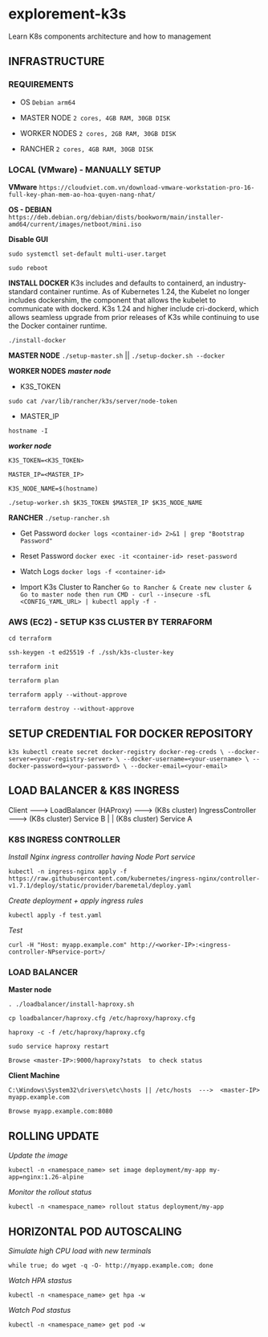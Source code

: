 # explorement-k3s
Learn K8s components architecture and how to management

## INFRASTRUCTURE
### REQUIREMENTS
- OS `Debian arm64`

- MASTER NODE `2 cores, 4GB RAM, 30GB DISK `

- WORKER NODES `2 cores, 2GB RAM, 30GB DISK `

- RANCHER `2 cores, 4GB RAM, 30GB DISK `

### LOCAL (VMware) - MANUALLY SETUP
**VMware** `https://cloudviet.com.vn/download-vmware-workstation-pro-16-full-key-phan-mem-ao-hoa-quyen-nang-nhat/`

**OS - DEBIAN** `https://deb.debian.org/debian/dists/bookworm/main/installer-amd64/current/images/netboot/mini.iso`

**Disable GUI**

`sudo systemctl set-default multi-user.target`

`sudo reboot`

**INSTALL DOCKER**
K3s includes and defaults to containerd, an industry-standard container runtime. As of Kubernetes 1.24, the Kubelet no longer includes dockershim, the component that allows the kubelet to communicate with dockerd. K3s 1.24 and higher include cri-dockerd, which allows seamless upgrade from prior releases of K3s while continuing to use the Docker container runtime.

`./install-docker`

**MASTER NODE**
`./setup-master.sh` || `./setup-docker.sh --docker`

**WORKER NODES**
***master node***
- K3S_TOKEN

`sudo cat /var/lib/rancher/k3s/server/node-token`

- MASTER_IP

`hostname -I`

***worker node***

`K3S_TOKEN=<K3S_TOKEN>`

`MASTER_IP=<MASTER_IP>`

`K3S_NODE_NAME=$(hostname)`

`./setup-worker.sh $K3S_TOKEN $MASTER_IP $K3S_NODE_NAME`

**RANCHER**
`./setup-rancher.sh`

- Get Password
`docker logs <container-id> 2>&1 | grep "Bootstrap Password"`

- Reset Password
`docker exec -it <container-id> reset-password`

- Watch Logs
`docker logs -f <container-id>`

- Import K3s Cluster to Rancher
`Go to Rancher & Create new cluster & Go to master node then run CMD - curl --insecure -sfL <CONFIG_YAML_URL> | kubectl apply -f -`

### AWS (EC2) - SETUP K3S CLUSTER BY TERRAFORM
`cd terraform`

`ssh-keygen -t ed25519 -f ./ssh/k3s-cluster-key`

`terraform init`

`terraform plan`

`terraform apply --without-approve`

`terraform destroy --without-approve`

## SETUP CREDENTIAL FOR DOCKER REPOSITORY
`
k3s kubectl create secret docker-registry docker-reg-creds \
      --docker-server=<your-registry-server> \
      --docker-username=<your-username> \
      --docker-password=<your-password> \
      --docker-email=<your-email>
`

## LOAD BALANCER & K8S INGRESS

Client ---> LoadBalancer (HAProxy) ---> (K8s cluster) IngressController ---> (K8s cluster) Service B
                                                            |
                                                            |
                                                (K8s cluster) Service A
                                                
### K8S INGRESS CONTROLLER
*Install Nginx ingress controller having Node Port service*

`kubectl -n ingress-nginx apply -f https://raw.githubusercontent.com/kubernetes/ingress-nginx/controller-v1.7.1/deploy/static/provider/baremetal/deploy.yaml`

*Create deployment + apply ingress rules*

`kubectl apply -f test.yaml`

*Test*

`curl -H "Host: myapp.example.com" http://<worker-IP>:<ingress-controller-NPservice-port>/`

### LOAD BALANCER
**Master node**

`. ./loadbalancer/install-haproxy.sh`

`cp loadbalancer/haproxy.cfg /etc/haproxy/haproxy.cfg` 

`haproxy -c -f /etc/haproxy/haproxy.cfg`

`sudo service haproxy restart`

`Browse <master-IP>:9000/haproxy?stats  to check status`

**Client Machine**

`C:\Windows\System32\drivers\etc\hosts || /etc/hosts  --->  <master-IP> myapp.example.com`

`Browse myapp.example.com:8080`

## ROLLING UPDATE

*Update the image*

`kubectl -n <namespace_name> set image deployment/my-app my-app=nginx:1.26-alpine`

*Monitor the rollout status*

`kubectl -n <namespace_name> rollout status deployment/my-app`

## HORIZONTAL POD AUTOSCALING

*Simulate high CPU load with new terminals*

`while true; do wget -q -O- http://myapp.example.com; done`

*Watch HPA stastus*

`kubectl -n <namespace_name> get hpa -w`

*Watch Pod stastus*

`kubectl -n <namespace_name> get pod -w`